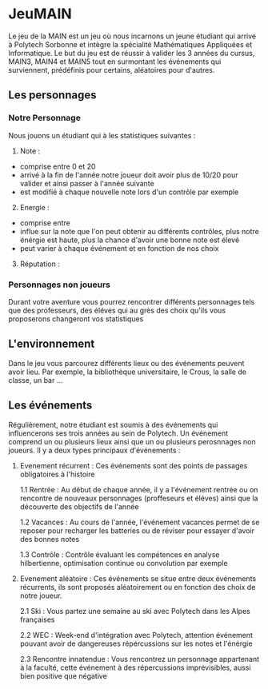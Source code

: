 # JeuMAIN
Le jeu de la MAIN est un jeu où nous incarnons un jeune étudiant qui arrive à Polytech Sorbonne et intègre la spécialité Mathématiques Appliquées et Informatique. Le but du jeu est de réussir à valider les 3 années du cursus, MAIN3, MAIN4 et MAIN5 tout en surmontant les événements qui surviennent, prédéfinis pour certains, aléatoires pour d'autres.

## Les personnages
### Notre Personnage
Nous jouons un étudiant qui à les statistiques suivantes :
1. Note :
  - comprise entre 0 et 20
  - arrivé à la fin de l'année notre joueur doit avoir plus de 10/20 pour valider et ainsi passer à l'année suivante
  - est modifié à chaque nouvelle note lors d'un contrôle par exemple
2. Energie :
  - comprise entre
  - influe sur la note que l'on peut obtenir au différents contrôles, plus notre énérgie est haute, plus la chance d'avoir une bonne note est élevé
  - peut varier à chaque événement et en fonction de nos choix
3. Réputation :

### Personnages non joueurs
Durant votre aventure vous pourrez rencontrer différents personnages tels que des professeurs, des éléves qui au grès des choix qu'ils vous proposerons changeront vos statistiques 

## L'environnement
Dans le jeu vous parcourez différents lieux ou des événements peuvent avoir lieu. Par exemple, la bibliothèque universitaire, le Crous, la salle de classe, un bar ...


## Les événements
Régulièrement, notre étudiant est soumis à des événements qui influencerons ses trois années au sein de Polytech. Un événement comprend un ou plusieurs lieux ainsi que un ou plusieurs perosnnages non joueurs. Il y a deux types principaux d'événements :
1. Evenement récurrent :
   Ces événements sont des points de passages obligatoires à l'histoire
   
   1.1 Rentrée : Au début de chaque année, il y a l'événement rentrée ou on rencontre de nouveaux personnages (proffeseurs et éléves) ainsi que la découverte des objectifs de l'année
   
   1.2 Vacances : Au cours de l'année, l'événement vacances permet de se reposer pour recharger les batteries ou de réviser pour essayer d'avoir des bonnes notes
   
   1.3 Contrôle : Contrôle évaluant les compétences en analyse hilbertienne, optimisation continue ou convolution par exemple
3. Evenement aléatoire :
   Ces événements se situe entre deux événements récurrents, ils sont proposés aléatoirement ou en fonction des choix de notre joueur.
   
   2.1 Ski : Vous partez une semaine au ski avec Polytech dans les Alpes françaises
   
   2.2 WEC : Week-end d'intégration avec Polytech, attention événement pouvant avoir de dangereuses répércussions sur les notes et l'énérgie
   
   2.3 Rencontre innatendue : Vous rencontrez un personnage appartenant à la faculté, cette événement à des répercussions imprévisibles, aussi bien positive que négative
